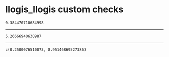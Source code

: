 # llogis_llogis custom checks

    0.384470710684998

---

    5.26666940630987

---

    c(0.2500076510073, 8.95146869527386)

